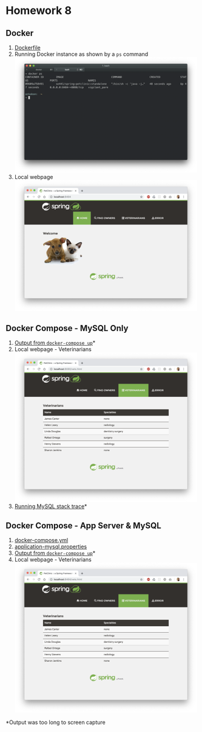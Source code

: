 # Homework 8

## Docker
1. [Dockerfile](Dockerfile)
1. Running Docker instance as shown by a `ps` command
![](figures/docker-ps.png)
1. Local webpage
![](figures/docker-webpage.png)

## Docker Compose - MySQL Only
1. [Output from `docker-compose up`](figures/docker-compose-output.txt)*
1. Local webpage - Veterinarians
![](figures/docker-mysql-vets.png)
1. [Running MySQL stack trace](figures/docker-mysql-stacktrace.txt)*

## Docker Compose - App Server & MySQL
1. [docker-compose.yml](docker-compose.yml)
1. [application-mysql.properties](application-mysql.properties)
1. [Output from `docker-compose up`](figures/docker-compose-both-output.txt)*
1. Local webpage - Veterinarians
![](figures/docker-compose-both-webpage.png)

*Output was too long to screen capture
